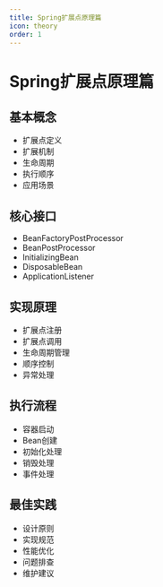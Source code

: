 ```yaml
---
title: Spring扩展点原理篇
icon: theory
order: 1
---
```


# Spring扩展点原理篇

## 基本概念
- 扩展点定义
- 扩展机制
- 生命周期
- 执行顺序
- 应用场景

## 核心接口
- BeanFactoryPostProcessor
- BeanPostProcessor
- InitializingBean
- DisposableBean
- ApplicationListener

## 实现原理
- 扩展点注册
- 扩展点调用
- 生命周期管理
- 顺序控制
- 异常处理

## 执行流程
- 容器启动
- Bean创建
- 初始化处理
- 销毁处理
- 事件处理

## 最佳实践
- 设计原则
- 实现规范
- 性能优化
- 问题排查
- 维护建议
